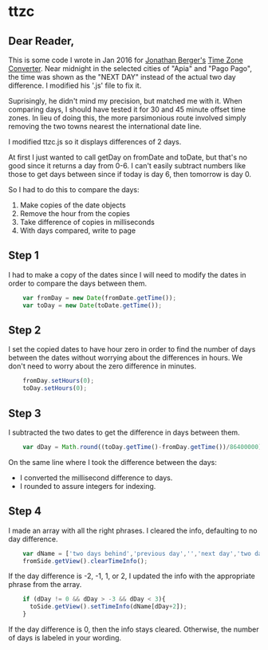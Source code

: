 # ttzc

## Dear Reader,
This is some code I wrote in Jan 2016 for [Jonathan Berger's](http://www.baligu.com/) [Time Zone Converter](http://www.thetimezoneconverter.com/). Near midnight in the selected cities of "Apia" and "Pago Pago", the time was shown as the "NEXT DAY" instead of the actual two day difference. I modified his '.js' file to fix it.

Suprisingly, he didn't mind my precision, but matched me with it. When comparing days, I should have tested it for 30 and 45 minute offset time zones. In lieu of doing this, the more parsimonious route involved simply removing the two towns nearest the international date line.

I modified ttzc.js so it displays differences of 2 days.

At first I just wanted to call getDay on fromDate and toDate, but that's no good since it returns a day from 0-6. I can't easily subtract numbers like those to get days between since if today is day 6, then tomorrow is day 0. 

So I had to do this to compare the days:

1. Make copies of the date objects
2. Remove the hour from the copies
3. Take difference of copies in milliseconds
4. With days compared, write to page

## Step 1 
I had to make a copy of the dates since I will need to modify the dates in order to compare the days between them.
```javascript
    var fromDay = new Date(fromDate.getTime());
    var toDay = new Date(toDate.getTime());
```

## Step 2
I set the copied dates to have hour zero in order to find the number of days between the dates without worrying about the differences in hours. We don't need to worry about the zero difference in minutes.
```javascript
    fromDay.setHours(0);
    toDay.setHours(0);
```

## Step 3
I subtracted the two dates to get the difference in days between them.
```javascript
    var dDay = Math.round((toDay.getTime()-fromDay.getTime())/86400000);
```
On the same line where I took the difference between the days:

* I converted the millisecond difference to days.
* I rounded to assure integers for indexing.

## Step 4
I made an array with all the right phrases. I cleared the info, defaulting to no day difference.
```javascript
    var dName = ['two days behind','previous day','','next day','two days ahead'];
    fromSide.getView().clearTimeInfo();
```

If the day difference is -2, -1, 1, or 2, I updated the info with the appropriate phrase from the array.
```javascript
    if (dDay != 0 && dDay > -3 && dDay < 3){
      toSide.getView().setTimeInfo(dName[dDay+2]);
    }
```

If the day difference is 0, then the info stays cleared.
Otherwise, the number of days is labeled in your wording.
